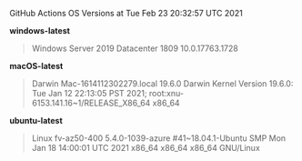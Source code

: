 GitHub Actions OS Versions at Tue Feb 23 20:32:57 UTC 2021

**windows-latest**
> Windows Server 2019 Datacenter 1809           10.0.17763.1728

**macOS-latest**
> Darwin Mac-1614112302279.local 19.6.0 Darwin Kernel Version 19.6.0: Tue Jan 12 22:13:05 PST 2021; root:xnu-6153.141.16~1/RELEASE_X86_64 x86_64

**ubuntu-latest**
> Linux fv-az50-400 5.4.0-1039-azure #41~18.04.1-Ubuntu SMP Mon Jan 18 14:00:01 UTC 2021 x86_64 x86_64 x86_64 GNU/Linux


